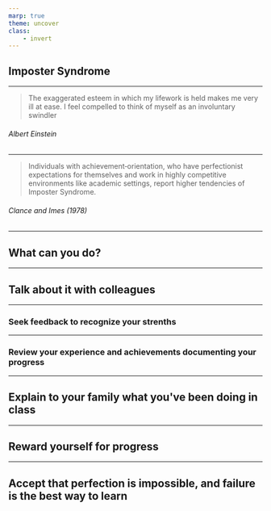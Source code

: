 ```yaml
---
marp: true
theme: uncover
class:
    - invert
---
```


## Imposter Syndrome

<!--
What is it?

Feelings of self doubt regarding capabilities and achievements
Believing you're less qualified than your peers - that you dont' belong

You're not alone!

Reject evidence of success

Worry over mistakes

"Everyone else here gets this except me"
-->

---

> The exaggerated esteem in which my lifework is held makes me very ill at ease. I feel compelled to think of myself as an involuntary swindler

###### Albert Einstein

---

>  Individuals with achievement‐orientation, who have perfectionist expectations for themselves and work in highly competitive environments like academic settings, report higher tendencies of Imposter Syndrome.

###### Clance and Imes (1978) 

---

## What can you do?

---

## Talk about it with colleagues

---

### Seek feedback to recognize your strenths

<!--
This will happen naturally with assignments - you're doing this!  Remember this is new to most people here.
-->
---

### Review your experience and achievements documenting your progress

<!--
At first I thought this one was silly, but at work we did quarterly reviews and I'd collect everything I'd worked on those 3 months, and when I sat down to talk about it, I was always surprised how much I actually had accomplished
-->

---

## Explain to your family what you've been doing in class

<!--
You'll realize you do know some stuff!
-->

---

## Reward yourself for progress

<!--
Source: https://www.brown.edu/sheridan/impostor-phenomenon-classroom
-->

---

## Accept that perfection is impossible, and failure is the best way to learn